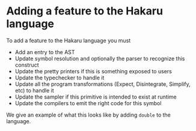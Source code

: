 # Adding a feature to the Hakaru language

To add a feature to the Hakaru language you must

* Add an entry to the AST
* Update symbol resolution and optionally the parser to recognize this construct
* Update the pretty printers if this is something exposed to users
* Update the typechecker to handle it
* Update all the program transformations (Expect, Disintegrate, Simplify, etc) to handle it
* Update the sampler if this primitive is intended to exist at runtime
* Update the compilers to emit the right code for this symbol

We give an example of what this looks like by adding `double` to the language.
